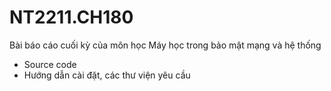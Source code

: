 # NT2211.CH180
Bài báo cáo cuối kỳ của môn học Máy học trong bảo mật mạng và hệ thống
+ Source code
+ Hướng dẫn cài đặt, các thư viện yêu cầu
  
